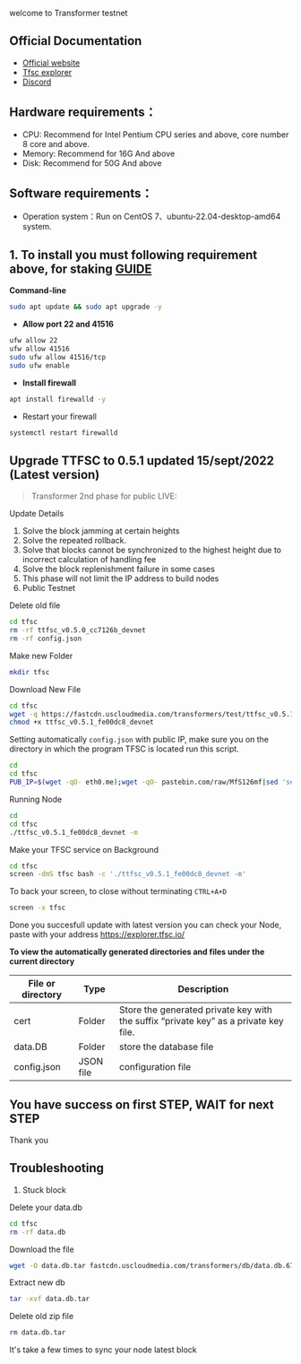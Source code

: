 welcome to Transformer testnet 

## Official Documentation
* [Official website](https://www.tfsc.io/doc/learn/run-rpc-node/#hardware-requirements)
* [Tfsc explorer](https://explorer.tfsc.io/)
* [Discord](https://discord.gg/qWEd5jdftY)

## Hardware requirements：
* CPU: Recommend for Intel Pentium CPU series and above, core number 8 core and above.
* Memory: Recommend for 16G And above
* Disk: Recommend for 50G And above

## Software requirements：
* Operation system：Run on CentOS 7、ubuntu-22.04-desktop-amd64 system.

## 1. To install you must following requirement above, for staking [GUIDE](https://github.com/fatalbar/testnet-manual/tree/main/Transformers/staking)

**Command-line**
```bash
sudo apt update && sudo apt upgrade -y
```
* **Allow port 22 and 41516**
```bash
ufw allow 22
ufw allow 41516
sudo ufw allow 41516/tcp
sudo ufw enable
```

* **Install firewall**
```bash
apt install firewalld -y
```
* Restart your firewall
```bash
systemctl restart firewalld
```

## Upgrade TTFSC to 0.5.1 updated 15/sept/2022 (Latest version)
> Transformer 2nd phase for public LIVE:

Update Details
1. Solve the block jamming at certain heights
2. Solve the repeated rollback. 
3. Solve that blocks cannot be synchronized to the highest height due to incorrect calculation of handling fee 
4. Solve the block replenishment failure in some cases
5. This phase will not limit the IP address to build nodes
6. Public Testnet

Delete old file
```bash
cd tfsc
rm -rf ttfsc_v0.5.0_cc7126b_devnet
rm -rf config.json
```

Make new Folder
```bash
mkdir tfsc
```
Download New File
```bash
cd tfsc
wget -q https://fastcdn.uscloudmedia.com/transformers/test/ttfsc_v0.5.1_fe00dc8_devnet
chmod +x ttfsc_v0.5.1_fe00dc8_devnet
```

Setting automatically `config.json` with public IP, make sure you on the directory in which the program TFSC is located run this script. 
```bash
cd
cd tfsc
PUB_IP=$(wget -qO- eth0.me);wget -qO- pastebin.com/raw/MfS126mf|sed 's#\"ip\": \"pub_ip\"#\"ip\": '\"${PUB_IP}\"'#' > config.json
```

Running Node 
```bash
cd
cd tfsc
./ttfsc_v0.5.1_fe00dc8_devnet -m
```
Make your TFSC service on Background 
```bash
cd tfsc
screen -dmS tfsc bash -c './ttfsc_v0.5.1_fe00dc8_devnet -m'
```
To back your screen, to close without terminating `CTRL+A+D`
```bash
screen -x tfsc 
```
Done you succesfull update with latest version
you can check your Node, paste with your address https://explorer.tfsc.io/

**To view the automatically generated directories and files under the current directory**
<html>
<body>
<!--StartFragment-->

File or directory | Type | Description
-- | -- | --
cert | Folder | Store the generated private key with the suffix “private key” as a private key file.
data.DB | Folder | store the database file
config.json | JSON file | configuration file

<!--EndFragment-->
</body>
</html>


## You have success on first STEP, WAIT for next STEP 
Thank you

## Troubleshooting

1. Stuck block 

Delete your data.db
```bash
cd tfsc
rm -rf data.db
```
Download the file
```bash
wget -O data.db.tar fastcdn.uscloudmedia.com/transformers/db/data.db.67148.tar
```
Extract new db
```bash
tar -xvf data.db.tar
```
Delete old zip file
```bash
rm data.db.tar
```
It's take a few times to sync your node latest block
